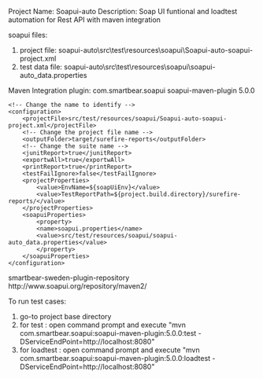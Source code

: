 Project Name: Soapui-auto
Description: Soap UI funtional and loadtest automation for Rest API with maven integration

soapui files:
1. project file: soapui-auto\src\test\resources\soapui\Soapui-auto-soapui-project.xml
2. test data file: soapui-auto\src\test\resources\soapui\soapui-auto_data.properties

Maven Integration plugin:
<plugin>
	<groupId>com.smartbear.soapui</groupId>
	<artifactId>soapui-maven-plugin</artifactId>
	<version>5.0.0</version>

	<!-- Change the name to identify -->
	<configuration>
		<projectFile>src/test/resources/soapui/Soapui-auto-soapui-project.xml</projectFile>
		<!-- Change the project file name -->
		<outputFolder>target/surefire-reports</outputFolder>
		<!-- Change the suite name -->
		<junitReport>true</junitReport>
		<exportwAll>true</exportwAll>
		<printReport>true</printReport>
		<testFailIgnore>false</testFailIgnore>
		<projectProperties>
			<value>EnvName=${soapUiEnv}</value>
			<value>TestReportPath=${project.build.directory}/surefire-reports/</value>
		</projectProperties>
		<soapuiProperties>
			<property>
			<name>soapui.properties</name>
			<value>src/test/resources/soapui/soapui-auto_data.properties</value>
			</property>
		</soapuiProperties>
	</configuration>
</plugin>
<pluginRepositories>
	<pluginRepository>
		<id>smartbear-sweden-plugin-repository</id>
		<url>http://www.soapui.org/repository/maven2/</url>
	</pluginRepository>
</pluginRepositories>

To run test cases: 
1. go-to project base directory
2. for test : open command prompt and execute "mvn com.smartbear.soapui:soapui-maven-plugin:5.0.0:test -DServiceEndPoint=http://localhost:8080"
3. for loadtest : open command prompt and execute "mvn com.smartbear.soapui:soapui-maven-plugin:5.0.0:loadtest -DServiceEndPoint=http://localhost:8080"